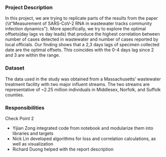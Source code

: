 ### Project Description
In this project, we are trying to replicate parts of the results from the paper {\it"Measurement of SARS-CoV-2 RNA in wastewater tracks community infection dynamics"}. More specifically, we try to explore the optimal offsets(day lags vs day leads) that produce the highest correlation between number of cases detected in wastewater and number of cases reported by local officials.
Our finding shows that a 2,3 days lags of specimen collected date are the optimal offsets. This coincides with the 0-4 days lag since 2 and 3 are within the range.

### Dataset
The data used in the study was obtained from a Massachusetts’ wastewater treatment facility with two major influent streams. The two streams are representative of ~2.25 million individuals in Middlesex, Norfolk, and Suffolk counties.


### Responsibilities 

Check Point 2
* Yijian Zong integrated code from notebook and modularize them into libraries and targets
* Nick Lin developed algorithms for loss and correlation calculations, as well as visualization
* Richard Duong helped with the report description
